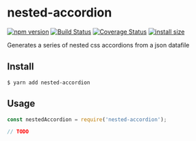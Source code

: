 # nested-accordion

[![npm version](https://img.shields.io/npm/v/nested-accordion)](https://www.npmjs.com/nested-accordion)
[![Build Status](https://img.shields.io/travis/lukestorry/nested-accordion/master.svg)](https://travis-ci.org/lukestorry/nested-accordion)
[![Coverage Status](https://img.shields.io/codecov/c/github/lukestorry/nested-accordion/master.svg)](https://codecov.io/gh/lukestorry/nested-accordion/branch/master)
[![install size](https://packagephobia.now.sh/badge?p=nested-accordion)](https://packagephobia.now.sh/result?p=nested-accordion)

Generates a series of nested css accordions from a json datafile

## Install

```
$ yarn add nested-accordion
```

## Usage

```js
const nestedAccordion = require('nested-accordion');

// TODO

```

